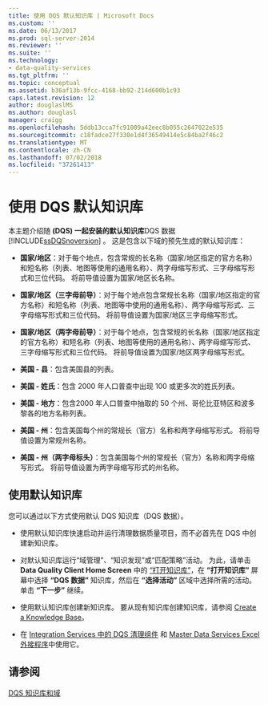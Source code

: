 ```yaml
---
title: 使用 DQS 默认知识库 | Microsoft Docs
ms.custom: ''
ms.date: 06/13/2017
ms.prod: sql-server-2014
ms.reviewer: ''
ms.suite: ''
ms.technology:
- data-quality-services
ms.tgt_pltfrm: ''
ms.topic: conceptual
ms.assetid: b36af13b-9fcc-4168-bb92-214d600b1c93
caps.latest.revision: 12
author: douglaslMS
ms.author: douglasl
manager: craigg
ms.openlocfilehash: 5ddb13cca7fc91009a42eec8b055c2647022e535
ms.sourcegitcommit: c18fadce27f330e1d4f36549414e5c84ba2f46c2
ms.translationtype: MT
ms.contentlocale: zh-CN
ms.lasthandoff: 07/02/2018
ms.locfileid: "37261413"
---
```

# <a name="using-the-dqs-default-knowledge-base"></a>使用 DQS 默认知识库
  本主题介绍随 **(DQS) 一起安装的默认知识库**DQS 数据 [!INCLUDE[ssDQSnoversion](../includes/ssdqsnoversion-md.md)] 。 这是包含以下域的预先生成的默认知识库：  
  
-   **国家/地区**：对于每个地点，包含常规的长名称（国家/地区指定的官方名称）和短名称（列表、地图等使用的通用名称）、两字母缩写形式、三字母缩写形式和三位代码。  将前导值设置为国家/地区长名称。  
  
-   **国家/地区（三字母前导）**：对于每个地点包含常规长名称（国家/地区指定的官方名称）和短名称（列表、地图等中使用的通用名称）、两字母缩写形式、三字母缩写形式和三位代码。  将前导值设置为国家/地区三字母缩写形式。  
  
-   **国家/地区（两字母前导）**：对于每个地点，包含常规的长名称（国家/地区指定的官方名称）和短名称（列表、地图等使用的通用名称）、两字母缩写形式、三字母缩写形式和三位代码。  将前导值设置为国家/地区两字母缩写形式。  
  
-   **美国 - 县**：包含美国县的列表。  
  
-   **美国 - 姓氏**：包含 2000 年人口普查中出现 100 或更多次的姓氏列表。  
  
-   **美国 - 地方**：包含2000 年人口普查中抽取的 50 个州、哥伦比亚特区和波多黎各的地方名称列表。  
  
-   **美国 - 州**：包含美国每个州的常规长（官方）名称和两字母缩写形式。 将前导值设置为常规州名称。  
  
-   **美国 - 州（两字母标头）**：包含美国每个州的常规长（官方）名称和两字母缩写形式。 将前导值设置为两字母缩写形式的州名称。  
  
## <a name="using-the-default-knowledge-base"></a>使用默认知识库  
 您可以通过以下方式使用默认 DQS 知识库（DQS 数据）。  
  
-   使用默认知识库快速启动并运行清理数据质量项目，而不必首先在 DQS 中创建新知识库。  
  
-   对默认知识库运行“域管理”、“知识发现”或“匹配策略”活动。 为此，请单击 **Data Quality Client Home Screen** 中的 [“打开知识库”](../../2014/data-quality-services/data-quality-client-home-screen.md)，在 **“打开知识库”** 屏幕中选择 **“DQS 数据”** 知识库，然后在 **“选择活动”** 区域中选择所需的活动。 单击 **“下一步”** 继续。  
  
-   使用默认知识库创建新知识库。 要从现有知识库创建知识库，请参阅 [Create a Knowledge Base](../../2014/data-quality-services/create-a-knowledge-base.md)。  
  
-   在 [Integration Services 中的 DQS 清理组件](http://go.microsoft.com/fwlink/?LinkId=238830) 和 [Master Data Services Excel 外接程序](../master-data-services/microsoft-excel-add-in/data-quality-matching-in-the-mds-add-in-for-excel.md)中使用它。  
  
## <a name="see-also"></a>请参阅  
 [DQS 知识库和域](../../2014/data-quality-services/dqs-knowledge-bases-and-domains.md)  
  
  
